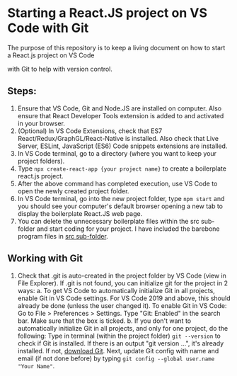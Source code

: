 # Starting a React.JS project on VS Code with Git

The purpose of this repository is to keep a living document on how to start a React.js project on VS Code

with Git to help with version control.

## Steps:

1.  Ensure that VS Code, Git and Node.JS are installed on computer. Also ensure that React Developer
    Tools extension is added to and activated in your browser.
2.  (Optional) In VS Code Extensions, check that ES7 React/Redux/GraphGL/React-Native is installed. Also check that
    Live Server, ESLint, JavaScript (ES6) Code snippets extensions are installed.
3.  In VS Code terminal, go to a directory (where you want to keep your project folders).
4.  Type `npx create-react-app {your project name}` to create a boilerplate react.js project.
5.  After the above command has completed execution, use VS Code to open the newly created project folder.
6.  In VS Code terminal, go into the new project folder, type `npm start` and you should see your
    computer's default browser opening a new tab to display the boilerplate React.JS web page.
7.  You can delete the unnecessary boilerplate files within the src sub-folder and start coding for your
    project. I have included the barebone program files in [src sub-folder](./src).

## Working with Git

1.  Check that .git is auto-created in the project folder by VS Code (view in File Explorer).
    If .git is not found, you can initialize git for the project in 2 ways:
    a. To get VS Code to automatically initialize Git in all projects, enable Git in VS Code settings. For VS Code 2019 and above, this should already be done (unless the user changed it). To enable Git in VS Code: Go to File > Preferences > Settings. Type "Git: Enabled" in the search bar. Make sure that the box is ticked.
    b. If you don't want to automatically initialize Git in all projects, and only for one project, do the following: Type in terminal (within the project folder) `git --version` to check if Git is installed. If there is an output "git version ...", it's already installed. If not, [download Git](https://git-scm.com/downloads/).
    Next, update Git config with name and email (if not done before) by typing `git config --global user.name "Your Name"`.
